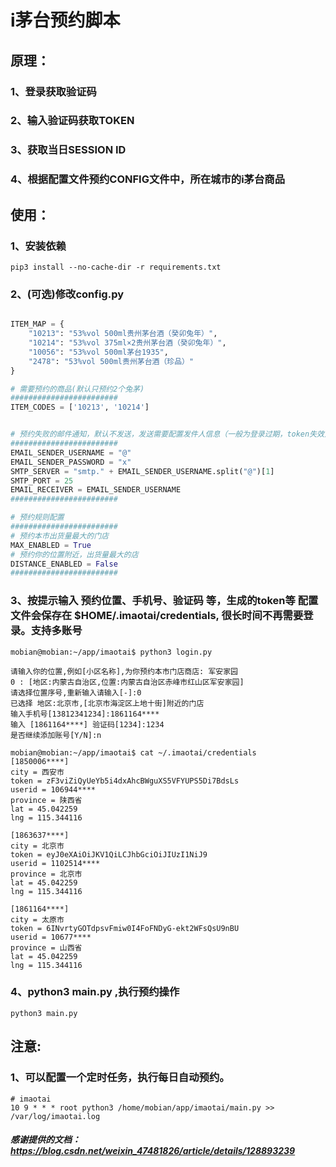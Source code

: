 
# i茅台预约脚本
## 原理：
### 1、登录获取验证码
### 2、输入验证码获取TOKEN
### 3、获取当日SESSION ID
### 4、根据配置文件预约CONFIG文件中，所在城市的i茅台商品

## 使用：

### 1、安装依赖
```shell
pip3 install --no-cache-dir -r requirements.txt
```

### 2、(可选)修改config.py 
```python

ITEM_MAP = {
    "10213": "53%vol 500ml贵州茅台酒（癸卯兔年）",
    "10214": "53%vol 375ml×2贵州茅台酒（癸卯兔年）",
    "10056": "53%vol 500ml茅台1935",
    "2478": "53%vol 500ml贵州茅台酒（珍品）"
}

# 需要预约的商品(默认只预约2个兔茅)
########################
ITEM_CODES = ['10213', '10214']


# 预约失败的邮件通知，默认不发送，发送需要配置发件人信息（一般为登录过期，token失效）
########################
EMAIL_SENDER_USERNAME = "@"
EMAIL_SENDER_PASSWORD = "x"
SMTP_SERVER = "smtp." + EMAIL_SENDER_USERNAME.split("@")[1]
SMTP_PORT = 25
EMAIL_RECEIVER = EMAIL_SENDER_USERNAME
########################

# 预约规则配置
########################
# 预约本市出货量最大的门店
MAX_ENABLED = True
# 预约你的位置附近，出货量最大的店
DISTANCE_ENABLED = False
########################

```

### 3、按提示输入 预约位置、手机号、验证码 等，生成的token等 配置文件会保存在 $HOME/.imaotai/credentials, 很长时间不再需要登录。支持多账号
```shell
mobian@mobian:~/app/imaotai$ python3 login.py

请输入你的位置,例如[小区名称],为你预约本市门店商店: 军安家园
0 : [地区:内蒙古自治区,位置:内蒙古自治区赤峰市红山区军安家园]
请选择位置序号,重新输入请输入[-]:0
已选择 地区:北京市,[北京市海淀区上地十街]附近的门店
输入手机号[13812341234]:1861164****
输入 [1861164****] 验证码[1234]:1234
是否继续添加账号[Y/N]:n

```
```shell
mobian@mobian:~/app/imaotai$ cat ~/.imaotai/credentials 
[1850006****]
city = 西安市
token = zF3viZiQyUeYb5i4dxAhcBWguXS5VFYUPS5Di7BdsLs
userid = 106944****
province = 陕西省
lat = 45.042259
lng = 115.344116

[1863637****]
city = 北京市
token = eyJ0eXAiOiJKV1QiLCJhbGciOiJIUzI1NiJ9
userid = 1102514****
province = 北京市
lat = 45.042259
lng = 115.344116

[1861164****]
city = 太原市
token = 6INvrtyGOTdpsvFmiw0I4FoFNDyG-ekt2WFsQsU9nBU
userid = 10677****
province = 山西省
lat = 45.042259
lng = 115.344116
```

### 4、python3 main.py ,执行预约操作
```shell
python3 main.py
```

## 注意:
### 1、可以配置一个定时任务，执行每日自动预约。 
```shell
# imaotai
10 9 * * * root python3 /home/mobian/app/imaotai/main.py >> /var/log/imaotai.log
```



##### 感谢提供的文档：https://blog.csdn.net/weixin_47481826/article/details/128893239
